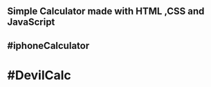 <h2>Simple Calculator made with HTML ,CSS and JavaScript </h2>
<h2>#iphoneCalculator</h2>
<h1>#DevilCalc</h1>
